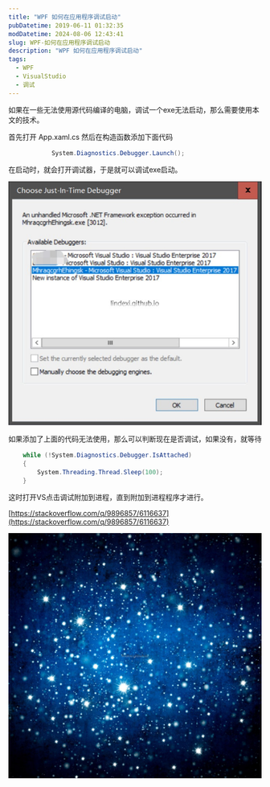 ```yaml
---
title: "WPF 如何在应用程序调试启动"
pubDatetime: 2019-06-11 01:32:35
modDatetime: 2024-08-06 12:43:41
slug: WPF-如何在应用程序调试启动
description: "WPF 如何在应用程序调试启动"
tags:
  - WPF
  - VisualStudio
  - 调试
---
```





如果在一些无法使用源代码编译的电脑，调试一个exe无法启动，那么需要使用本文的技术。

<!--more-->


<!-- CreateTime:2019/6/11 9:32:35 -->


<!-- csdn -->
<!-- 标签：WPF，VisualStudio，调试 -->

首先打开 App.xaml.cs 然后在构造函数添加下面代码

```csharp
            System.Diagnostics.Debugger.Launch();
```

在启动时，就会打开调试器，于是就可以调试exe启动。

![](images/img-modify-d64aacfbc1c12cc4134859455c47e697.jpg)

如果添加了上面的代码无法使用，那么可以判断现在是否调试，如果没有，就等待

```csharp
    while (!System.Diagnostics.Debugger.IsAttached)
    {
    	System.Threading.Thread.Sleep(100);
    }
```

这时打开VS点击调试附加到进程，直到附加到进程程序才进行。

[https://stackoverflow.com/q/9896857/6116637](https://stackoverflow.com/q/9896857/6116637)

![](images/img-modify-efbf7ecc4b7044f87acf8b819457adeb.jpg)

